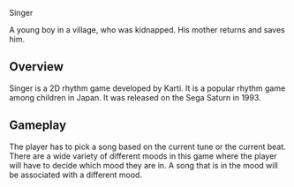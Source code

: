 Singer

A young boy in a village, who was kidnapped. His mother returns and saves him.

## Overview

Singer is a 2D rhythm game developed by Karti. It is a popular rhythm game among children in Japan. It was released on the Sega Saturn in 1993.

## Gameplay

The player has to pick a song based on the current tune or the current beat. There are a wide variety of different moods in this game where the player will have to decide which mood they are in. A song that is in the mood will be associated with a different mood.